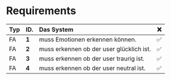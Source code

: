 # Requirements
| Typ| ID.     | Das System  |❌|                                                                                                  
|:---|:--------|:-------------|--|
| FA | **1**  | muss Emotionen erkennen können. |✅|
| FA | **2**  | muss erkennen ob der user glücklich ist.|✅|
| FA | **3**  | muss erkennen ob der user traurig ist. |✅|
| FA | **4**  | muss erkennen ob der user neutral ist. |✅|
